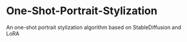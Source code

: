 # One-Shot-Portrait-Stylization
An one-shot portrait stylization algorithm based on StableDiffusion and LoRA
